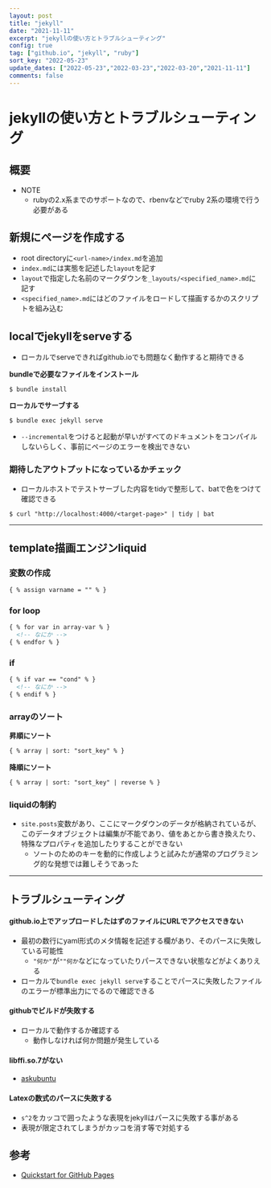 ```yaml
---
layout: post
title: "jekyll"
date: "2021-11-11"
excerpt: "jekyllの使い方とトラブルシューティング"
config: true
tag: ["github.io", "jekyll", "ruby"]
sort_key: "2022-05-23"
update_dates: ["2022-05-23","2022-03-23","2022-03-20","2021-11-11"]
comments: false
---
```


# jekyllの使い方とトラブルシューティング

## 概要
 - NOTE
   - rubyの2.x系までのサポートなので、rbenvなどでruby 2系の環境で行う必要がある

## 新規にページを作成する
 - root directoryに`<url-name>/index.md`を追加
 - `index.md`には実態を記述した`layout`を記す
 - `layout`で指定した名前のマークダウンを`_layouts/<specified_name>.md`に記す
 - `<specified_name>.md`にはどのファイルをロードして描画するかのスクリプトを組み込む

## localでjekyllをserveする
 - ローカルでserveできればgithub.ioでも問題なく動作すると期待できる  

**bundleで必要なファイルをインストール**  

```console
$ bundle install
```

**ローカルでサーブする**  

```console
$ bundle exec jekyll serve
```
 - `--incremental`をつけると起動が早いがすべてのドキュメントをコンパイルしないらしく、事前にページのエラーを検出できない

### 期待したアウトプットになっているかチェック
 - ローカルホストでテストサーブした内容をtidyで整形して、batで色をつけて確認できる

```console
$ curl "http://localhost:4000/<target-page>" | tidy | bat
```

---

## template描画エンジンliquid

### 変数の作成
```html
{ % assign varname = "" % }
```

### for loop
```html
{ % for var in array-var % }
  <!-- なにか -->
{ % endfor % }
```

### if
```html
{ % if var == "cond" % }
  <!-- なにか -->
{ % endif % }
```

### arrayのソート

**昇順にソート**
```html
{ % array | sort: "sort_key" % }
```

**降順にソート**
```html
{ % array | sort: "sort_key" | reverse % }
```

### liquidの制約
 - `site.posts`変数があり、ここにマークダウンのデータが格納されているが、このデータオブジェクトは編集が不能であり、値をあとから書き換えたり、特殊なプロパティを追加したりすることができない
   - ソートのためのキーを動的に作成しようと試みたが通常のプログラミング的な発想では難しそうであった

---

## トラブルシューティング

#### github.io上でアップロードしたはずのファイルにURLでアクセスできない
 - 最初の数行にyaml形式のメタ情報を記述する欄があり、そのパースに失敗している可能性
   - `"何か"`が`""何か`などになっていたりパースできない状態などがよくありえる
 - ローカルで`bundle exec jekyll serve`することでパースに失敗したファイルのエラーが標準出力にでるので確認できる

#### githubでビルドが失敗する
 - ローカルで動作するか確認する
   - 動作しなければ何か問題が発生している

#### libffi.so.7がない
 - [askubuntu](https://askubuntu.com/questions/1286772/libffi-so-7-cannot-open-shared-object-file-no-such-file-or-directory)

#### Latexの数式のパースに失敗する
 - `s^2`をカッコで囲ったような表現をjekyllはパースに失敗する事がある
 - 表現が限定されてしまうがカッコを消す等で対処する

## 参考
 - [Quickstart for GitHub Pages](https://docs.github.com/ja/pages/quickstart)

